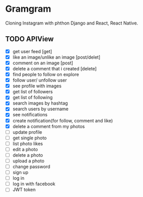 # Gramgram

Cloning Instagram with phthon Django and React, React Native.

## TODO APIView

- [x] get user feed [get]
- [x] like an image/unlike an image [post/delet]
- [x] comment on an image [post]
- [x] delete a comment that i created [delete]
- [x] find people to follow on explore
- [x] follow user/ unfollow user
- [x] see profile with images
- [x] get list of followers
- [x] get list of following
- [x] search images by hashtag
- [x] search users by username
- [x] see notifications
- [x] create notification(for follow, comment and like)
- [x] delete a comment from my photos
- [ ] update profile
- [ ] get single photo
- [ ] list photo likes
- [ ] edit a photo
- [ ] delete a photo
- [ ] upload a photo
- [ ] change password
- [ ] sign up
- [ ] log in
- [ ] log in with facebook
- [ ] JWT token

